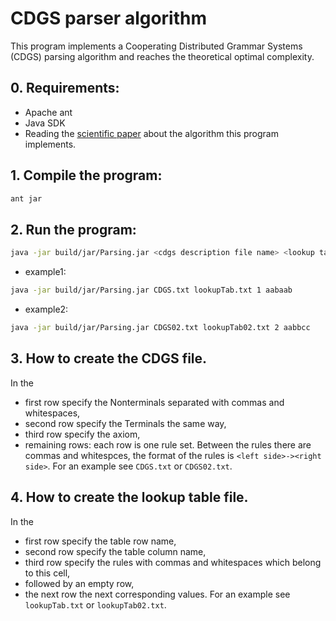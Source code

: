 # CDGS parser algorithm

This program implements a Cooperating Distributed Grammar Systems (CDGS) parsing algorithm and reaches the theoretical optimal complexity.

## 0. Requirements:

- Apache ant
- Java SDK
- Reading the [scientific paper](http://www.sztaki.hu/tcs/gsweek04/gsw04-95-112.pdf) about the algorithm this program implements.

## 1. Compile the program:

```Bash
ant jar
```

## 2. Run the program:

```Bash
java -jar build/jar/Parsing.jar <cdgs description file name> <lookup table file name> <k> <input word>
```
- example1:
```Bash
java -jar build/jar/Parsing.jar CDGS.txt lookupTab.txt 1 aabaab
```

- example2:
```Bash
java -jar build/jar/Parsing.jar CDGS02.txt lookupTab02.txt 2 aabbcc
```

## 3. How to create the CDGS file. 

In the

- first row specify the Nonterminals separated with commas and whitespaces,
- second row specify the Terminals the same way,
- third row specify the axiom,
- remaining rows: each row is one rule set. Between the rules there are commas and whitespces, the format of the rules is `<left side>-><right side>`.
For an example see `CDGS.txt` or `CDGS02.txt`.

## 4. How to create the lookup table file.

In the

- first row specify the table row name,
- second row specify the table column name,
- third row specify the rules with commas and whitespaces which belong to this cell,
- followed by an empty row,
- the next row the next corresponding values.
For an example see `lookupTab.txt` or `lookupTab02.txt`.
